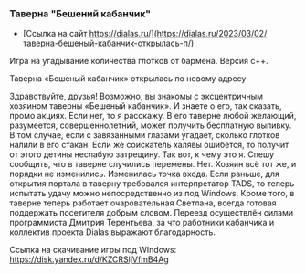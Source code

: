 ### Таверна "Бешений кабанчик" 

* [Ссылка на сайт https://dialas.ru/](https://dialas.ru/2023/03/02/таверна-бешеный-кабанчик-открылась-п/)

Игра на угадывание количества глотков от бармена. Версия с++.

Таверна «Бешеный кабанчик» открылась по новому адресу

Здравствуйте, друзья!
Возможно, вы знакомы с эксцентричным хозяином таверны «Бешеный кабанчик». И знаете о его, так сказать, промо акциях.
Если нет, то я расскажу. В его таверне любой желающий, разумеется, совершеннолетний, может получить бесплатную выпивку. В том случае, если с завязанными глазами угадает, сколько глотков налили в его стакан. Если же соискатель халявы ошибётся, то получит от этого детины неслабую затрещину.
Так вот, к чему это я. Спешу сообщить, что в таверне случились перемены.
Нет. Хозяин всё тот же, и порядки не изменились. Изменилась точка входа.
Если раньше, для открытия портала в таверну требовался интерпретатор TADS, то теперь испытать удачу можно непосредственно из под Windows. Кроме того, в таверне теперь работает очаровательная Светлана, всегда готовая поддержать посетителя добрым словом.
Переезд осуществлён силами программиста Дмитрия Терентьева, за что работники кабанчика и коллектив проекта Dialas выражают благодарность.

Ссылка на скачивание игры под WIndows: https://disk.yandex.ru/d/KZCRSljVfmB4Ag
